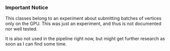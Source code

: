 
### Important Notice

This classes belong to an experiment about submitting batches of vertices
only on the GPU. This was just an experiment, and thus is not documented nor
well tested.

It is also not used in the pipeline right now, but might get further research
as soon as I can find some time.

